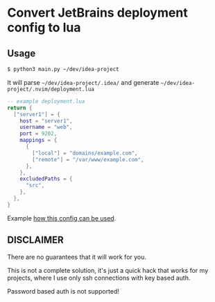 # Convert JetBrains deployment config to lua

## Usage

```bash
$ python3 main.py ~/dev/idea-project
```

It will parse `~/dev/idea-project/.idea/` and generate `~/dev/idea-project/.nvim/deployment.lua`

```lua
-- example deployment.lua
return {
  ["server1"] = {
    host = "server1",
    username = "web",
    port = 9202,
    mappings = {
      {
        ["local"] = "domains/example.com",
        ["remote"] = "/var/www/example.com",
      },
    },
    excludedPaths = {
      "src",
    },
  },
}
```

Example [how this config can be used](https://github.com/coffebar/dotfiles/blob/b336aa5b985763237de6fbf9498cf147bbe6f162/.config/nvim/lua/coffebar/deployment.lua#L23C1-L67C4).

## DISCLAIMER

There are no guarantees that it will work for you.

This is not a complete solution, it's just a quick hack that works for my projects, where I use only ssh connections with key based auth.

Password based auth is not supported!
